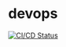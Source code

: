 # devops

[![CI/CD Status](https://github.com/nomaderr/devops/actions/workflows/deploy.yaml/badge.svg)](https://github.com/nomaderr/devops/actions)
